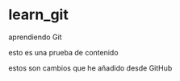 # learn_git
aprendiendo Git

esto es una prueba de contenido

estos son cambios que he añadido desde GitHub
